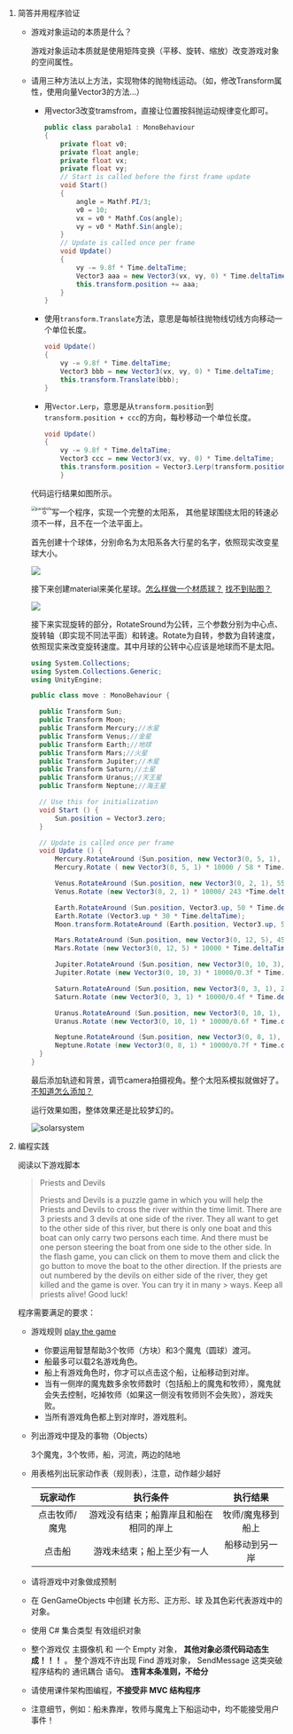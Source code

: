 1. 简答并用程序验证

   - 游戏对象运动的本质是什么？

     游戏对象运动本质就是使用矩阵变换（平移、旋转、缩放）改变游戏对象的空间属性。

   - 请用三种方法以上方法，实现物体的抛物线运动。（如，修改Transform属性，使用向量Vector3的方法…）

     - 用vector3改变tramsfrom，直接让位置按斜抛运动规律变化即可。

       ```c#
       public class parabola1 : MonoBehaviour
       {
           private float v0;
           private float angle;
           private float vx;
           private float vy;
           // Start is called before the first frame update
           void Start()
           {
               angle = Mathf.PI/3;
               v0 = 10;
               vx = v0 * Mathf.Cos(angle);
               vy = v0 * Mathf.Sin(angle);
           }
           // Update is called once per frame
           void Update()
           {
               vy -= 9.8f * Time.deltaTime;
               Vector3 aaa = new Vector3(vx, vy, 0) * Time.deltaTime;
               this.transform.position += aaa;
           }
       }
       ```

     - 使用`transform.Translate`方法，意思是每帧往抛物线切线方向移动一个单位长度。

       ```c#
       void Update()
       {
           vy -= 9.8f * Time.deltaTime;
           Vector3 bbb = new Vector3(vx, vy, 0) * Time.deltaTime;
           this.transform.Translate(bbb);
       }
       ```

     - 用`Vector.Lerp`，意思是从`transform.position`到`transform.position + ccc`的方向，每秒移动一个单位长度。

       ```c#
       void Update()
       {
           vy -= 9.8f * Time.deltaTime;
           Vector3 ccc = new Vector3(vx, vy, 0) * Time.deltaTime;
           this.transform.position = Vector3.Lerp(transform.position, transform.position + ccc, 1);
           }
       ```

     代码运行结果如图所示。

     <img src="img/parabola.gif" alt="parabola" style="zoom:50%;float:left" />

   - 写一个程序，实现一个完整的太阳系， 其他星球围绕太阳的转速必须不一样，且不在一个法平面上。

     首先创建十个球体，分别命名为太阳系各大行星的名字，依照现实改变星球大小。

     ![](img/1.png)

     接下来创建material来美化星球。[怎么样做一个材质球？](https://blog.csdn.net/Jaihk662/article/details/86746756)  [找不到贴图？](https://tieba.baidu.com/p/4876471245?red_tag=2938874589)

     ![](img/2.png)

     接下来实现旋转的部分，RotateSround为公转，三个参数分别为中心点、旋转轴（即实现不同法平面）和转速。Rotate为自转，参数为自转速度，依照现实来改变旋转速度。其中月球的公转中心应该是地球而不是太阳。

     ```c#
     using System.Collections;
     using System.Collections.Generic;
     using UnityEngine;
     
     public class move : MonoBehaviour {
     
       public Transform Sun;
       public Transform Moon;
       public Transform Mercury;//水星
       public Transform Venus;//金星
       public Transform Earth;//地球
       public Transform Mars;//火星
       public Transform Jupiter;//木星
       public Transform Saturn;//土星
       public Transform Uranus;//天王星
       public Transform Neptune;//海王星
     
       // Use this for initialization
       void Start () {
           Sun.position = Vector3.zero;
       }
     
       // Update is called once per frame
       void Update () {
           Mercury.RotateAround (Sun.position, new Vector3(0, 5, 1), 60 * Time.deltaTime);
           Mercury.Rotate ( new Vector3(0, 5, 1) * 10000 / 58 * Time.deltaTime);
     
           Venus.RotateAround (Sun.position, new Vector3(0, 2, 1), 55 * Time.deltaTime);
           Venus.Rotate (new Vector3(0, 2, 1) * 10000/ 243 *Time.deltaTime);
     
           Earth.RotateAround (Sun.position, Vector3.up, 50 * Time.deltaTime);
           Earth.Rotate (Vector3.up * 30 * Time.deltaTime);
           Moon.transform.RotateAround (Earth.position, Vector3.up, 5 * Time.deltaTime);
     
           Mars.RotateAround (Sun.position, new Vector3(0, 12, 5), 45 * Time.deltaTime);
           Mars.Rotate (new Vector3(0, 12, 5) * 10000 * Time.deltaTime);
     
           Jupiter.RotateAround (Sun.position, new Vector3(0, 10, 3), 35 * Time.deltaTime);
           Jupiter.Rotate (new Vector3(0, 10, 3) * 10000/0.3f * Time.deltaTime);
     
           Saturn.RotateAround (Sun.position, new Vector3(0, 3, 1), 20 * Time.deltaTime);
           Saturn.Rotate (new Vector3(0, 3, 1) * 10000/0.4f * Time.deltaTime);
     
           Uranus.RotateAround (Sun.position, new Vector3(0, 10, 1), 15 * Time.deltaTime);
           Uranus.Rotate (new Vector3(0, 10, 1) * 10000/0.6f * Time.deltaTime);
     
           Neptune.RotateAround (Sun.position, new Vector3(0, 8, 1), 10 * Time.deltaTime);
           Neptune.Rotate (new Vector3(0, 8, 1) * 10000/0.7f * Time.deltaTime);
       }
     }
     ```

     最后添加轨迹和背景，调节camera拍摄视角。整个太阳系模拟就做好了。[不知道怎么添加？](https://blog.csdn.net/zzj051319/article/details/62042221)

     运行效果如图，整体效果还是比较梦幻的。

     ![solarsystem](img/solarsystem.gif)

2. 编程实践

   阅读以下游戏脚本

   >Priests and Devils
   >
   >Priests and Devils is a puzzle game in which you will help the Priests and Devils to cross the river within the time limit. There are 3 priests and 3 devils at one side of the river. They all want to get to the other side of this river, but there is only one boat and this boat can only carry two persons each time. And there must be one person steering the boat from one side to the other side. In the flash game, you can click on them to move them and click the go button to move the boat to the other direction. If the priests are out numbered by the devils on either side of the river, they get killed and the game is over. You can try it in many > ways. Keep all priests alive! Good luck!

   程序需要满足的要求：

   - 游戏规则 [play the game]( http://www.flash-game.net/game/2535/priests-and-devils.html )

     - 你要运用智慧帮助3个牧师（方块）和3个魔鬼（圆球）渡河。
     - 船最多可以载2名游戏角色。
     - 船上有游戏角色时，你才可以点击这个船，让船移动到对岸。
     - 当有一侧岸的魔鬼数多余牧师数时（包括船上的魔鬼和牧师），魔鬼就会失去控制，吃掉牧师（如果这一侧没有牧师则不会失败），游戏失败。
     - 当所有游戏角色都上到对岸时，游戏胜利。

   - 列出游戏中提及的事物（Objects）

     3个魔鬼，3个牧师，船，河流，两边的陆地

   - 用表格列出玩家动作表（规则表），注意，动作越少越好

     |   玩家动作    |                执行条件                |     执行结果      |
     | :-----------: | :------------------------------------: | :---------------: |
     | 点击牧师/魔鬼 | 游戏没有结束；船靠岸且和船在相同的岸上 | 牧师/魔鬼移到船上 |
     |    点击船     |       游戏未结束；船上至少有一人       |  船移动到另一岸   |

   - 请将游戏中对象做成预制

   - 在 GenGameObjects 中创建 长方形、正方形、球 及其色彩代表游戏中的对象。

   - 使用 C# 集合类型 有效组织对象

   - 整个游戏仅 主摄像机 和 一个 Empty 对象， **其他对象必须代码动态生成！！！** 。 整个游戏不许出现 Find 游戏对象， SendMessage 这类突破程序结构的 通讯耦合 语句。 **违背本条准则，不给分**

   - 请使用课件架构图编程，**不接受非 MVC 结构程序**

   - 注意细节，例如：船未靠岸，牧师与魔鬼上下船运动中，均不能接受用户事件！

   